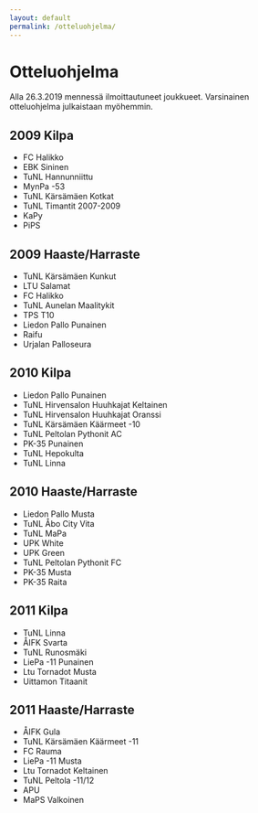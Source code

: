 ```yaml
---
layout: default
permalink: /otteluohjelma/
---
```


# Otteluohjelma

Alla 26.3.2019 mennessä ilmoittautuneet joukkueet. Varsinainen
otteluohjelma julkaistaan myöhemmin.

## 2009 Kilpa

* FC Halikko
* EBK Sininen
* TuNL Hannunniittu
* MynPa -53
* TuNL Kärsämäen Kotkat
* TuNL Timantit 2007-2009
* KaPy
* PiPS

## 2009 Haaste/Harraste

* TuNL Kärsämäen Kunkut
* LTU Salamat
* FC Halikko
* TuNL Aunelan Maalitykit
* TPS T10
* Liedon Pallo Punainen
* Raifu
* Urjalan Palloseura

## 2010 Kilpa

* Liedon Pallo Punainen
* TuNL Hirvensalon Huuhkajat Keltainen
* TuNL Hirvensalon Huuhkajat Oranssi
* TuNL Kärsämäen Käärmeet -10
* TuNL Peltolan Pythonit AC
* PK-35 Punainen
* TuNL Hepokulta
* TuNL Linna

## 2010 Haaste/Harraste

* Liedon Pallo Musta
* TuNL Åbo City Vita
* TuNL MaPa
* UPK White
* UPK Green
* TuNL Peltolan Pythonit FC
* PK-35 Musta
* PK-35 Raita

## 2011 Kilpa

* TuNL Linna
* ÅIFK Svarta
* TuNL Runosmäki
* LiePa -11 Punainen
* Ltu Tornadot Musta
* Uittamon Titaanit

## 2011 Haaste/Harraste

* ÅIFK Gula
* TuNL Kärsämäen Käärmeet -11
* FC Rauma
* LiePa -11 Musta
* Ltu Tornadot Keltainen
* TuNL Peltola -11/12
* APU
* MaPS Valkoinen
